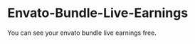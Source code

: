 Envato-Bundle-Live-Earnings
===========================

You can see your envato bundle live earnings free.
